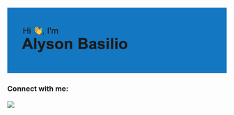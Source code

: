 ![Hi, I'm Alyson Basilio](https://github.com/AlysonBasilio/AlysonBasilio/blob/main/header.png)

<h3 align="left">Connect with me:</h3>
<p align="left">
<a href="https://www.linkedin.com/in/alyson-basilio/" target="blank"><img align="center" src="https://img.shields.io/badge/linkedin-%230077B5.svg?style=for-the-badge&logo=linkedin&logoColor=white" /></a>
</p>
